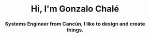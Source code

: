 <h1 align="center">Hi, I'm Gonzalo Chalé</h1>
<h3 align="center">Systems Engineer from Cancún, I like to design and create things.</h3>
